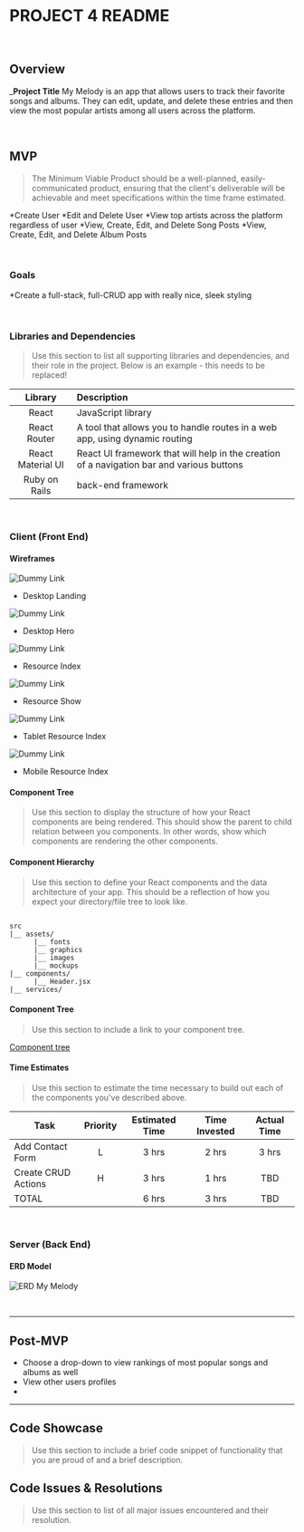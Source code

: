 # PROJECT 4 README

<br>

## Overview

_**Project Title** My Melody is an app that allows users to track their favorite songs and albums. They can edit, update, and delete these entries and then view the most popular artists among all users across the platform. 

<br>

## MVP

> The Minimum Viable Product should be a well-planned, easily-communicated product, ensuring that the client's deliverable will be achievable and meet specifications within the time frame estimated.

 *Create User
 *Edit and Delete User
 *View top artists across the platform regardless of user 
 *View, Create, Edit, and Delete Song Posts
 *View, Create, Edit, and Delete Album Posts

<br>

### Goals

*Create a full-stack, full-CRUD app with really nice, sleek styling

<br>

### Libraries and Dependencies

> Use this section to list all supporting libraries and dependencies, and their role in the project. Below is an example - this needs to be replaced!

|     Library      | Description                                |
| :--------------: | :----------------------------------------- |
|      React       | JavaScript library|
|   React Router   | A tool that allows you to handle routes in a web app, using dynamic routing|
| React Material UI | React UI framework that will help in the creation of a navigation bar and various buttons |
|     Ruby on Rails      | back-end framework |

<br>

### Client (Front End)

#### Wireframes

![Dummy Link](url)

- Desktop Landing

![Dummy Link](url)

- Desktop Hero

![Dummy Link](url)

- Resource Index

![Dummy Link](url)

- Resource Show

![Dummy Link](url)

- Tablet Resource Index

![Dummy Link](url)

- Mobile Resource Index

#### Component Tree

> Use this section to display the structure of how your React components are being rendered. This should show the parent to child relation between you components. In other words, show which components are rendering the other components. 

#### Component Hierarchy

> Use this section to define your React components and the data architecture of your app. This should be a reflection of how you expect your directory/file tree to look like. 

``` structure

src
|__ assets/
      |__ fonts
      |__ graphics
      |__ images
      |__ mockups
|__ components/
      |__ Header.jsx
|__ services/

```

#### Component Tree

> Use this section to include a link to your component tree.

[Component tree](url)

#### Time Estimates

> Use this section to estimate the time necessary to build out each of the components you've described above.

| Task                | Priority | Estimated Time | Time Invested | Actual Time |
| ------------------- | :------: | :------------: | :-----------: | :---------: |
| Add Contact Form    |    L     |     3 hrs      |     2 hrs     |    3 hrs    |
| Create CRUD Actions |    H     |     3 hrs      |     1 hrs     |     TBD     |
| TOTAL               |          |     6 hrs      |     3 hrs     |     TBD     |


<br>

### Server (Back End)

#### ERD Model

![ERD My Melody](https://viewer.diagrams.net/?highlight=0000ff&edit=_blank&layers=1&nav=1&title=MyMelodyERD.png#R7Vltc9o4EP41fISxLWPCR16bTtubDOlde%2FclI%2BzFaCJbPlkkuL%2F%2BJEsCv0BeuDYlmTATQI9Wq9V6V89u6KBJsv3Acbb%2BwiKgHc%2BJth007Xje0A%2FkuwIKDQSur4GYk0hD7h64Jj%2FAgI5BNySCvCYoGKOCZHUwZGkKoahhmHN2XxdbMVrfNcMxtIDrENM2%2Bo1EYq3RCy%2FY45dA4rXd2Q2GemaJw9uYs01q9ut4aFW%2B9HSCrS5z0HyNI3ZfgdCsgyacMaG%2FJdsJUOVa6za9bn5kdmc3h1Q8ZYFdcYfpBqzJAZVrx5kyTxTGJcG%2FG2XTOME8JmkHjeSsk23luwTLkym8K1im5%2FzKnICt6GJKYrMulMYBr09HEDKOBWFGRnoQOCUp7LeW32LzWRq4tEDO0tiC8qjLpqDEsia25k3kpPNSWAk9eaEmj5maZzi1mHS953Tl3%2FXVp4qFVZGHDH8pM2VqCRVE2ta%2FRovJ5WhxxvaSJP5z8fnVmBtywAKiG2w9%2FJUkkAucZGds9CaLlNHd12V0DvymTDoOK5AXYyiZxZvI8XzxvAT0ahZ7d8AFkZwx0jfbtLz7xuaem2pLx0xKrWh5xa%2BIvHrReCUTyzCe65nxHCeEKq68BHoHSqu6okRClZA6j%2BDsFiaMMl7ujRwHoSBQM5ZAlJjaoSI09WfuvG%2B2aC9uUYXlAnku2FYgQx0fgCUgeCFFzCxCSC8pLJv0AjTcvS5cs8n9nkPdwDDfusqfFsSGt%2BPdVnvukl8MfR2hsv4boDIVrPl5ctkR3nqRvFZuSXECR6%2F333a7QIIJPUvWyXCe3zMe3UQklpf0%2BbnuNVPg841etpL0pY%2FxmAXv9NagN99psZvfJrTBryK0Tx9%2FzP4Qt87Cvdnwf%2FBaxINv3aF%2FgOUaTw7SaKSaYDmaLVgKX9kXnBZ1l0uZefnAps7uAdhW192FA0StPrnhz7bzKr7pH3CNxThQyZF3dfWH3GV2uGKk7EbMs%2FGceunheg2P52zDQzCrqh1wQxFCzsOKhEwyEC1F5dPbHft%2FPNC3ULZgutwk51m2HOwV31vw9xb8Vdcf7y3426lRWgXJk2jWLhg2ihRLXy%2FScx9mtOAAo%2F2CEkV6iBff5aDr9Byvb5G%2F1YJePxhaYLo1KvSoqI6ugMv8UVxowC0R30sFSFZaeqwUuj3H7ZvxXp8aFJVBS5ssn67NoRkXaxazFNPZHn1ymSWdV9Yz9X916NLk0eLid9Vou1LKxiY6sUbz%2FMHDio7UaDLEcFERy5RA%2FoDBjaISuW4jG7TGn1sADn5OuhxIkEfDz4a7axPIhLvT833%2F%2BeFeS9jTQvsMwxgNGmE8PDGM%2FWar0VR0cqshh%2FvfDLX4%2FndZNPsP)

<br>

***

## Post-MVP

> 
* Choose a drop-down to view rankings of most popular songs and albums as well
* View other users profiles
*

***

## Code Showcase

> Use this section to include a brief code snippet of functionality that you are proud of and a brief description.

## Code Issues & Resolutions

> Use this section to list of all major issues encountered and their resolution.

